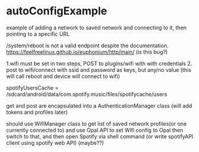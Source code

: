 # autoConfigExample
example of adding a network to saved network and connecting to it, then pointing to a specific URL


/system/reboot is not a valid endpoint despite the documentation.
https://feelfreelinux.github.io/euphonium/http/main/
(is this bug?)

1.wifi must be set in two steps, POST to plugins/wifi with with credentials
2. post to wifi/connect with ssid and password as keys, but any/no value (this will call reboot and device will connect to wifi)

spotifyUsersCache = /sdcard/android/data/com.spotify.music/files/spotifycache/users

get and post are encapsulated into a AuthenticationManager class (will add tokens and profiles later)

should use WifiManager class to get list of saved network profiles(or one currently connected to) and use Opal API to set Wifi config to Opal
then switch to that, and then open Spotify via shell command (or write spotifyAPI client using spotify web API) (maybe??)
